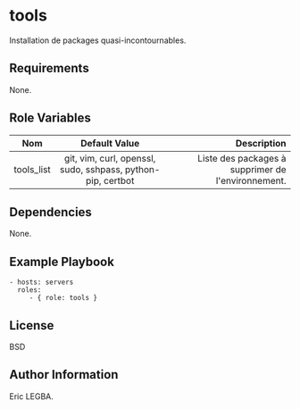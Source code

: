 tools
=========

Installation de packages quasi-incontournables.

Requirements
------------

None.

Role Variables
--------------

| Nom	        | Default Value	| Description|
| ------------- |:-------------:| ----------:|
|tools_list|git, vim, curl, openssl, sudo, sshpass, python-pip, certbot|Liste des packages à supprimer de l'environnement.|

Dependencies
------------

None.

Example Playbook
----------------

    - hosts: servers
      roles:
         - { role: tools }

License
-------

BSD

Author Information
------------------

Eric LEGBA.
